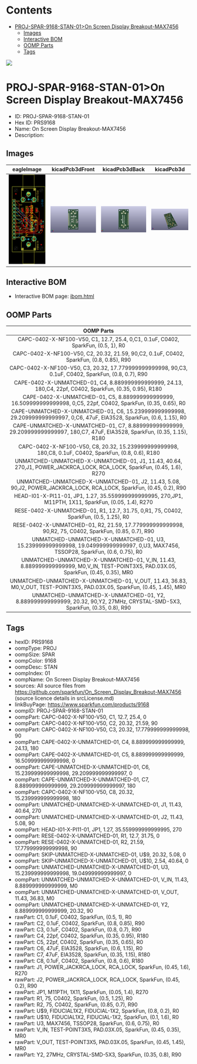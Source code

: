 



Contents
========

* [PROJ-SPAR-9168-STAN-01>On Screen Display Breakout-MAX7456](#proj-spar-9168-stan-01on-screen-display-breakout-max7456)
	* [Images](#images)
	* [Interactive BOM](#interactive-bom)
	* [OOMP Parts](#oomp-parts)
	* [Tags](#tags)
  
![][im]
# PROJ-SPAR-9168-STAN-01>On Screen Display Breakout-MAX7456

- ID: PROJ-SPAR-9168-STAN-01
- Hex ID: PRS9168
- Name: On Screen Display Breakout-MAX7456
- Description: 

## Images
  
  

|eagleImage|kicadPcb3dFront|kicadPcb3dBack|kicadPcb3d|
| :---: | :---: | :---: | :---: |
|[![eagleImage](eagleImage_140.png)](eagleImage_600.png)|[![kicadPcb3dFront](kicadPcb3dFront_140.png)](kicadPcb3dFront_600.png)|[![kicadPcb3dBack](kicadPcb3dBack_140.png)](kicadPcb3dBack_600.png)|[![kicadPcb3d](kicadPcb3d_140.png)](kicadPcb3d_600.png)|

## Interactive BOM

- Interactive BOM page: [ibom.html](kicad/bom/ibom.html)

## OOMP Parts
  

|OOMP Parts|
| :---: |
|CAPC-0402-X-NF100-V50, C1, 12.7, 25.4, 0,C1, 0.1uF, C0402, SparkFun, (0.5, 1), R0|
|CAPC-0402-X-NF100-V50, C2, 20.32, 21.59, 90,C2, 0.1uF, C0402, SparkFun, (0.8, 0.85), R90|
|CAPC-0402-X-NF100-V50, C3, 20.32, 17.779999999999998, 90,C3, 0.1uF, C0402, SparkFun, (0.8, 0.7), R90|
|CAPE-0402-X-UNMATCHED-01, C4, 8.889999999999999, 24.13, 180,C4, 22pf, C0402, SparkFun, (0.35, 0.95), R180|
|CAPE-0402-X-UNMATCHED-01, C5, 8.889999999999999, 16.509999999999998, 0,C5, 22pf, C0402, SparkFun, (0.35, 0.65), R0|
|CAPE-UNMATCHED-X-UNMATCHED-01, C6, 15.239999999999998, 29.209999999999997, 0,C6, 47uF, EIA3528, SparkFun, (0.6, 1.15), R0|
|CAPE-UNMATCHED-X-UNMATCHED-01, C7, 8.889999999999999, 29.209999999999997, 180,C7, 47uF, EIA3528, SparkFun, (0.35, 1.15), R180|
|CAPC-0402-X-NF100-V50, C8, 20.32, 15.239999999999998, 180,C8, 0.1uF, C0402, SparkFun, (0.8, 0.6), R180|
|UNMATCHED-UNMATCHED-X-UNMATCHED-01, J1, 11.43, 40.64, 270,J1, POWER_JACKRCA_LOCK, RCA_LOCK, SparkFun, (0.45, 1.6), R270|
|UNMATCHED-UNMATCHED-X-UNMATCHED-01, J2, 11.43, 5.08, 90,J2, POWER_JACKRCA_LOCK, RCA_LOCK, SparkFun, (0.45, 0.2), R90|
|HEAD-I01-X-PI11-01, JP1, 1.27, 35.559999999999995, 270,JP1, M11PTH, 1X11, SparkFun, (0.05, 1.4), R270|
|RESE-0402-X-UNMATCHED-01, R1, 12.7, 31.75, 0,R1, 75, C0402, SparkFun, (0.5, 1.25), R0|
|RESE-0402-X-UNMATCHED-01, R2, 21.59, 17.779999999999998, 90,R2, 75, C0402, SparkFun, (0.85, 0.7), R90|
|UNMATCHED-UNMATCHED-X-UNMATCHED-01, U3, 15.239999999999998, 19.049999999999997, 0,U3, MAX7456, TSSOP28, SparkFun, (0.6, 0.75), R0|
|UNMATCHED-UNMATCHED-X-UNMATCHED-01, V_IN, 11.43, 8.889999999999999, M0,V_IN, TEST-POINT3X5, PAD.03X.05, SparkFun, (0.45, 0.35), MR0|
|UNMATCHED-UNMATCHED-X-UNMATCHED-01, V_OUT, 11.43, 36.83, M0,V_OUT, TEST-POINT3X5, PAD.03X.05, SparkFun, (0.45, 1.45), MR0|
|UNMATCHED-UNMATCHED-X-UNMATCHED-01, Y2, 8.889999999999999, 20.32, 90,Y2, 27MHz, CRYSTAL-SMD-5X3, SparkFun, (0.35, 0.8), R90|

## Tags

- hexID: PRS9168
- oompType: PROJ
- oompSize: SPAR
- oompColor: 9168
- oompDesc: STAN
- oompIndex: 01
- oompName: On Screen Display Breakout-MAX7456
- sources: All source files from https://github.com/sparkfun/On_Screen_Display_Breakout-MAX7456 (source licence details in srcLicense.md)
- linkBuyPage: https://www.sparkfun.com/products/9168
- oompID: PROJ-SPAR-9168-STAN-01
- oompPart: CAPC-0402-X-NF100-V50, C1, 12.7, 25.4, 0
- oompPart: CAPC-0402-X-NF100-V50, C2, 20.32, 21.59, 90
- oompPart: CAPC-0402-X-NF100-V50, C3, 20.32, 17.779999999999998, 90
- oompPart: CAPE-0402-X-UNMATCHED-01, C4, 8.889999999999999, 24.13, 180
- oompPart: CAPE-0402-X-UNMATCHED-01, C5, 8.889999999999999, 16.509999999999998, 0
- oompPart: CAPE-UNMATCHED-X-UNMATCHED-01, C6, 15.239999999999998, 29.209999999999997, 0
- oompPart: CAPE-UNMATCHED-X-UNMATCHED-01, C7, 8.889999999999999, 29.209999999999997, 180
- oompPart: CAPC-0402-X-NF100-V50, C8, 20.32, 15.239999999999998, 180
- oompPart: UNMATCHED-UNMATCHED-X-UNMATCHED-01, J1, 11.43, 40.64, 270
- oompPart: UNMATCHED-UNMATCHED-X-UNMATCHED-01, J2, 11.43, 5.08, 90
- oompPart: HEAD-I01-X-PI11-01, JP1, 1.27, 35.559999999999995, 270
- oompPart: RESE-0402-X-UNMATCHED-01, R1, 12.7, 31.75, 0
- oompPart: RESE-0402-X-UNMATCHED-01, R2, 21.59, 17.779999999999998, 90
- oompPart: SKIP-UNMATCHED-X-UNMATCHED-01, U$9, 20.32, 5.08, 0
- oompPart: SKIP-UNMATCHED-X-UNMATCHED-01, U$10, 2.54, 40.64, 0
- oompPart: UNMATCHED-UNMATCHED-X-UNMATCHED-01, U3, 15.239999999999998, 19.049999999999997, 0
- oompPart: UNMATCHED-UNMATCHED-X-UNMATCHED-01, V_IN, 11.43, 8.889999999999999, M0
- oompPart: UNMATCHED-UNMATCHED-X-UNMATCHED-01, V_OUT, 11.43, 36.83, M0
- oompPart: UNMATCHED-UNMATCHED-X-UNMATCHED-01, Y2, 8.889999999999999, 20.32, 90
- rawPart: C1, 0.1uF, C0402, SparkFun, (0.5, 1), R0
- rawPart: C2, 0.1uF, C0402, SparkFun, (0.8, 0.85), R90
- rawPart: C3, 0.1uF, C0402, SparkFun, (0.8, 0.7), R90
- rawPart: C4, 22pf, C0402, SparkFun, (0.35, 0.95), R180
- rawPart: C5, 22pf, C0402, SparkFun, (0.35, 0.65), R0
- rawPart: C6, 47uF, EIA3528, SparkFun, (0.6, 1.15), R0
- rawPart: C7, 47uF, EIA3528, SparkFun, (0.35, 1.15), R180
- rawPart: C8, 0.1uF, C0402, SparkFun, (0.8, 0.6), R180
- rawPart: J1, POWER_JACKRCA_LOCK, RCA_LOCK, SparkFun, (0.45, 1.6), R270
- rawPart: J2, POWER_JACKRCA_LOCK, RCA_LOCK, SparkFun, (0.45, 0.2), R90
- rawPart: JP1, M11PTH, 1X11, SparkFun, (0.05, 1.4), R270
- rawPart: R1, 75, C0402, SparkFun, (0.5, 1.25), R0
- rawPart: R2, 75, C0402, SparkFun, (0.85, 0.7), R90
- rawPart: U$9, FIDUCIAL1X2, FIDUCIAL-1X2, SparkFun, (0.8, 0.2), R0
- rawPart: U$10, FIDUCIAL1X2, FIDUCIAL-1X2, SparkFun, (0.1, 1.6), R0
- rawPart: U3, MAX7456, TSSOP28, SparkFun, (0.6, 0.75), R0
- rawPart: V_IN, TEST-POINT3X5, PAD.03X.05, SparkFun, (0.45, 0.35), MR0
- rawPart: V_OUT, TEST-POINT3X5, PAD.03X.05, SparkFun, (0.45, 1.45), MR0
- rawPart: Y2, 27MHz, CRYSTAL-SMD-5X3, SparkFun, (0.35, 0.8), R90



[im]: kicadPcb3d_450.png
